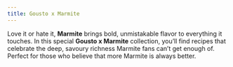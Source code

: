 ```yaml
---
title: Gousto x Marmite
---
```


Love it or hate it, **Marmite** brings bold, unmistakable flavor to everything it touches. In this special **Gousto x Marmite** collection, you’ll find recipes that celebrate the deep, savoury richness Marmite fans can’t get enough of. Perfect for those who believe that more Marmite is always better.
